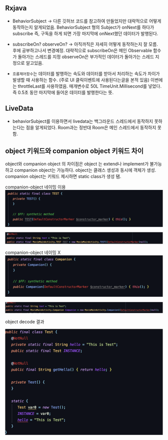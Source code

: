 ## Rxjava

- BehaviorSubject -> 다른 깃허브 코드를 참고하여 만들었지만 대략적으로 어떻게 동작하는지 알게되었음. BehaviorSubject<T> 형의 Subject가 onNext를 하다가 subscribe 즉, 구독을 하게 되면 가장 마지막에 onNext했던 데이터가 발행된다.


- subscribeOn? observeOn? -> 아직까직은 자세히 어떻게 동작하는지 잘 모름. 후에 공부하고나서 변경예정. 대략적으로 subscribeOn은 메인 Observable 함수가 돌아가는 스레드를 지정 observeOn은 부가적인 데이터가 돌아가는 스레드 지정으로 알고있음.

- `흐름제어함수`는 데이터를 발행하는 속도와 데이터를 받아서 처리하는 속도가 차이가 발생할 때 사용하는 함수. (주로 UI 클릭이벤트에 사용된다는글을 본적 있음) 이번에는 throttleLast를 사용하였음. 매개변수로 50L TimeUnit.Millisecond를 넣었다. 즉 0.5초 동안 마지막에 들어온 데이터를 발행한다는 뜻.

## LiveData

- behaviorSubject를 이용하면서 livedata는 백그라운드 스레드에서 동작하지 못하는다는 점을 알게되었다. Room과는 정반대 Room은 메인 스레드에서 동작하지 못함.

## object 키워드와 companion object 키워드 차이

object와 companion object 의 차이점은 object 는 extend나 implement가 불가능하고 companion object는 가능하다.
object는 클래스 생성과 동시에 객체가 생성. companion object는 키워드 제시하면 static class가 생성 됌.

companion-object 네이밍 이용
![companion-object-name](img/companion-object-name-test.png)

![companion-object-name](img/companion-object-name-test2.png)

companion-object 네이밍 X
![companion-object-non-name](img/companion-object-no-name.png)

![companion-object-non-name2](img/companion-object-decode-java.png)

object decode 결과

![object-decode](img/object-keyword.png)


